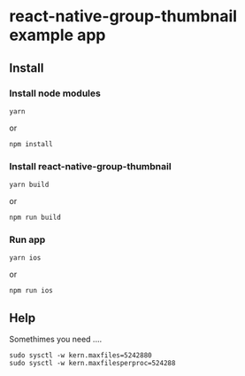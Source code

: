 # react-native-group-thumbnail example app

## Install

### Install node modules

```
yarn
```

or

```
npm install
```

### Install react-native-group-thumbnail

```
yarn build
```

or

```
npm run build
```

### Run app

```
yarn ios
```

or

```
npm run ios
```

## Help

Somethimes you need ....

```
sudo sysctl -w kern.maxfiles=5242880
sudo sysctl -w kern.maxfilesperproc=524288
```
